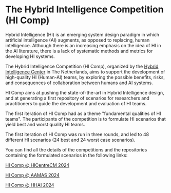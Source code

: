 # The Hybrid Intelligence Competition (HI Comp)

Hybrid Intelligence (HI) is an emerging system design paradigm in which artificial intelligence (AI) augments, as opposed to replacing, human intelligence. Although there is an increasing emphasis on the idea of HI in the AI literature, there is a lack of systematic methods and metrics for developing HI systems.

The Hybrid Intelligence Competition (HI Comp), organized by the [Hybrid Intelligence Center](https://www.hybrid-intelligence-centre.nl/) in The Netherlands, aims to support the development of high-quality HI (Human-AI) teams, by exploring the possible benefits, risks, and consequences of collaboration between humans and AI systems.

HI Comp aims at pushing the state-of-the-art in Hybrid Intelligence design, and at generating a first repository of scenarios for researchers and practitioners to guide the development and evaluation of HI teams.

The first iteration of HI Comp had as a theme "fundamental qualities of HI teams". The participants of the competition is to formulate HI scenarios that yield best and worst quality HI teams.

The first iteration of HI Comp was run in three rounds, and led to 48 different HI scenarios (24 best and 24 worst case scenarios).

You can find all the details of the competitions and the repositories containing the formulated scenarios in the following links:

[HI Comp @ HICentreCM 2024](https://hybrid-intelligence-competition.github.io/HI-Comp-2024-HICentreCM)

[HI Comp @ AAMAS 2024](https://hybrid-intelligence-competition.github.io/HI-Comp-2024-AAMAS)

[HI Comp @ HHAI 2024](https://hybrid-intelligence-competition.github.io/HI-Comp-2024-HHAI)
